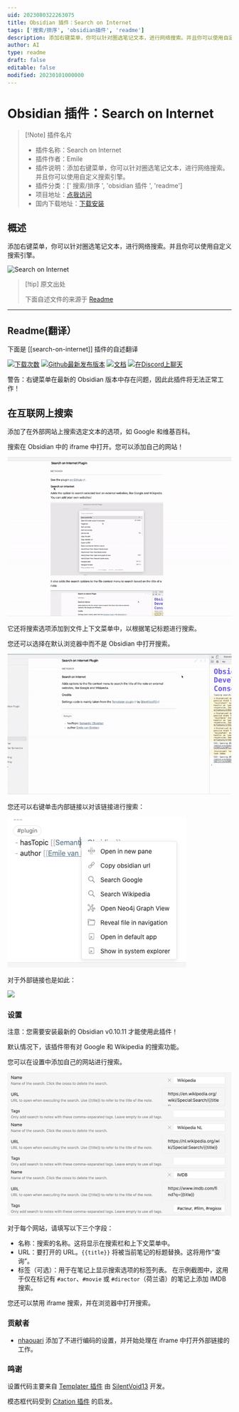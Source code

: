 ```yaml
---
uid: 2023080322263075
title: Obsidian 插件：Search on Internet
tags: ['搜索/排序', 'obsidian插件', 'readme']
description: 添加右键菜单，你可以针对圈选笔记文本，进行网络搜索。并且你可以使用自定义搜索引擎。
author: AI
type: readme
draft: false
editable: false
modified: 20230101000000
---
```


# Obsidian 插件：Search on Internet

> [!Note] 插件名片
> - 插件名称：Search on Internet
> - 插件作者：Emile
> - 插件说明：添加右键菜单，你可以针对圈选笔记文本，进行网络搜索。并且你可以使用自定义搜索引擎。
> - 插件分类：[' 搜索/排序 ', 'obsidian 插件 ', 'readme']
> - 项目地址：[点我访问](https://github.com/HEmile/obsidian-search-on-internet)
> - 国内下载地址：[下载安装](https://pkmer.cn/products/plugin/pluginMarket/?search-on-internet)

## 概述

添加右键菜单，你可以针对圈选笔记文本，进行网络搜索。并且你可以使用自定义搜索引擎。

![Search on Internet](https://cdn.pkmer.cn/covers/search-on-internet.png!pkmer)

> [!tip] 原文出处
>
>下面自述文件的来源于 [Readme](https://ghproxy.net/https://raw.githubusercontent.com/HEmile/obsidian-search-on-internet/master/README.md)

---

## Readme(翻译）

下面是 [[search-on-internet]] 插件的自述翻译

<p align="left">
    <a href="https://github.com/HEmile/obsidian-search-on-internet/releases">
        <img src="https://img.shields.io/github/downloads/HEmile/obsidian-search-on-internet/total.svg"
            alt="下载次数" width="110"></a>
    <a href="https://github.com/HEmile/obsidian-search-on-internet/releases">
        <img src="https://img.shields.io/github/v/release/HEmile/obsidian-search-on-internet"
            alt="Github最新发布版本" width="100"></a>
   <a href="https://publish.obsidian.md/semantic-obsidian/Search+on+Internet+Plugin">
        <img src="https://img.shields.io/badge/docs-Obsidian-blue"
            alt="文档" width="100"></a>
    <a href="https://discord.gg/sAmSGpaPgM">
        <img src="https://img.shields.io/discord/794500624163143720?logo=discord"
            alt="在Discord上聊天" width="120"></a>
</p>

警告：右键菜单在最新的 Obsidian 版本中存在问题，因此此插件将无法正常工作！

## 在互联网上搜索

添加了在外部网站上搜索选定文本的选项，如 Google 和维基百科。

搜索在 Obsidian 中的 iframe 中打开。您可以添加自己的网站！

![](https://raw.githubusercontent.com/HEmile/obsidian-search-on-internet/master/resources/context_iframe.gif)

它还将搜索选项添加到文件上下文菜单中，以根据笔记标题进行搜索。

您还可以选择在默认浏览器中而不是 Obsidian 中打开搜索。

![](https://raw.githubusercontent.com/HEmile/obsidian-search-on-internet/master/resources/demo.gif)

您还可以右键单击内部链接以对该链接进行搜索：

![](https://raw.githubusercontent.com/HEmile/obsidian-search-on-internet/master/resources/internal_link.png)

对于外部链接也是如此：

![](https://raw.githubusercontent.com/HEmile/obsidian-search-on-internet/master/resources/external_link.png)

### 设置

注意：您需要安装最新的 Obsidian v0.10.11 才能使用此插件！

默认情况下，该插件带有对 Google 和 Wikipedia 的搜索功能。

您可以在设置中添加自己的网站进行搜索。

![](https://raw.githubusercontent.com/HEmile/obsidian-search-on-internet/master/resources/img.png)

对于每个网站，请填写以下三个字段：

- 名称：搜索的名称。这将显示在搜索栏和上下文菜单中。
- URL：要打开的 URL。`{{title}}` 将被当前笔记的标题替换。这将用作“查询”。
- 标签（可选）：用于在笔记上显示搜索选项的标签列表。
  在示例截图中，这用于仅在标记有 `#actor`、`#movie` 或 `#director`（荷兰语）的笔记上添加 IMDB 搜索。

您还可以禁用 iframe 搜索，并在浏览器中打开搜索。

### 贡献者

- [nhaouari](https://github.com/nhaouari) 添加了不进行编码的设置，并开始处理在 iframe 中打开外部链接的工作。

### 鸣谢

设置代码主要来自 [Templater 插件](https://github.com/SilentVoid13/Templater) 由 [SilentVoid13](https://github.com/SilentVoid13) 开发。

模态框代码受到 [Citation 插件](https://github.com/hans/obsidian-citation-plugin/blob/master/src/modals.ts) 的启发。
